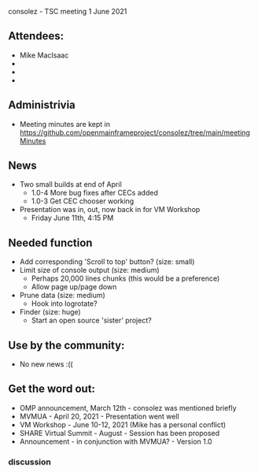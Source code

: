 
consolez - TSC meeting 1 June 2021

## Attendees:
 - Mike MacIsaac
 - 
 -
 -

## Administrivia
 - Meeting minutes are kept in https://github.com/openmainframeproject/consolez/tree/main/meetingMinutes 

## News
 - Two small builds at end of April
     - 1.0-4  	More bug fixes after CECs added
     - 1.0-3	Get CEC chooser working
 - Presentation was in, out, now back in for VM Workshop
     - Friday June 11th, 4:15 PM
 
## Needed function 
 - Add corresponding 'Scroll to top' button? (size: small)
 - Limit size of console output (size: medium)
      - Perhaps 20,000 lines chunks (this would be a preference) 
      - Allow page up/page down 
 - Prune data (size: medium)
      - Hook into logrotate? 
 - Finder (size: huge)
     - Start an open source 'sister' project?

## Use by the community: 
 - No new news :((

## Get the word out: 
  - OMP announcement, March 12th - consolez was mentioned briefly
  - MVMUA - April 20, 2021 - Presentation went well 
  - VM Workshop - June 10-12, 2021 (Mike has a personal conflict)
  - SHARE Virtual Summit - August  - Session has been proposed 
  - Announcement - in conjunction with MVMUA?  - Version 1.0
    

### discussion
